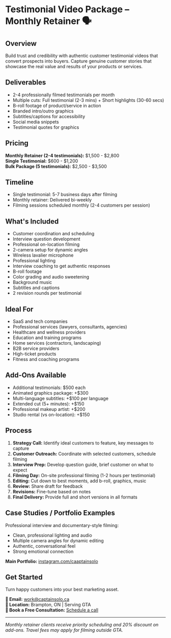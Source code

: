 # Testimonial Video Package – Monthly Retainer 🗣️

## Overview
Build trust and credibility with authentic customer testimonial videos that convert prospects into buyers. Capture genuine customer stories that showcase the real value and results of your products or services.

## Deliverables
- 2-4 professionally filmed testimonials per month
- Multiple cuts: Full testimonial (2-3 mins) + Short highlights (30-60 secs)
- B-roll footage of product/service in action
- Branded intro/outro graphics
- Subtitles/captions for accessibility
- Social media snippets
- Testimonial quotes for graphics

## Pricing
**Monthly Retainer (2-4 testimonials):** $1,500 - $2,800  
**Single Testimonial:** $600 - $1,200  
**Bulk Package (5 testimonials):** $2,500 - $3,500

## Timeline
- Single testimonial: 5-7 business days after filming
- Monthly retainer: Delivered bi-weekly
- Filming sessions scheduled monthly (2-4 customers per session)

## What's Included
- Customer coordination and scheduling
- Interview question development
- Professional on-location filming
- 2-camera setup for dynamic angles
- Wireless lavalier microphone
- Professional lighting
- Interview coaching to get authentic responses
- B-roll footage
- Color grading and audio sweetening
- Background music
- Subtitles and captions
- 2 revision rounds per testimonial

## Ideal For
- SaaS and tech companies
- Professional services (lawyers, consultants, agencies)
- Healthcare and wellness providers
- Education and training programs
- Home services (contractors, landscaping)
- B2B service providers
- High-ticket products
- Fitness and coaching programs

## Add-Ons Available
- Additional testimonials: $500 each
- Animated graphics package: +$300
- Multi-language subtitles: +$100 per language
- Extended cut (5+ minutes): +$150
- Professional makeup artist: +$200
- Studio rental (vs on-location): +$150

## Process
1. **Strategy Call:** Identify ideal customers to feature, key messages to capture
2. **Customer Outreach:** Coordinate with selected customers, schedule filming
3. **Interview Prep:** Develop question guide, brief customer on what to expect
4. **Filming Day:** On-site professional filming (1-2 hours per testimonial)
5. **Editing:** Cut down to best moments, add b-roll, graphics, music
6. **Review:** Share draft for feedback
7. **Revisions:** Fine-tune based on notes
8. **Final Delivery:** Provide full and short versions in all formats

## Case Studies / Portfolio Examples
Professional interview and documentary-style filming:
- Clean, professional lighting and audio
- Multiple camera angles for dynamic editing
- Authentic, conversational feel
- Strong emotional connection

**Main Portfolio:** [instagram.com/caaptainsolo](https://www.instagram.com/caaptainsolo/)

## Get Started
Turn happy customers into your best marketing asset.

**📧 Email:** work@captainsolo.ca  
**📍 Location:** Brampton, ON | Serving GTA  
**💼 Book a Free Consultation:** [Schedule a call](#contact)

---

*Monthly retainer clients receive priority scheduling and 20% discount on add-ons. Travel fees may apply for filming outside GTA.*

